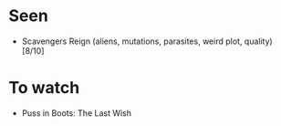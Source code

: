 # Seen
 - Scavengers Reign (aliens, mutations, parasites, weird plot, quality) [8/10]

# To watch
 - Puss in Boots: The Last Wish

